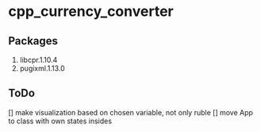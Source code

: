 # cpp_currency_converter


## Packages
1. libcpr.1.10.4
2. pugixml.1.13.0

## ToDo
[] make visualization based on chosen variable, not  only ruble 
[] move App to class with own states insides
